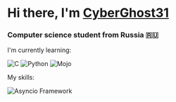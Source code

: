 # Hi there, I'm [CyberGhost31](https://t.me/CyberGhost31) 
### Computer science student from Russia 🇷🇺

I'm currently learning:

![C](https://img.shields.io/badge/c-%2300599C.svg?style=for-the-badge&logo=c&logoColor=white)  ![Python](https://img.shields.io/badge/python-3670A0?style=for-the-badge&logo=python&logoColor=ffdd54)  ![Mojo](https://img.shields.io/badge/java-%23ED8B00.svg?style=for-the-badge&logo=java&logoColor=white)

My skills:

![Asyncio Framework](https://img.shields.io/badge/-Asyncio-blue?style=for-the-badge)
